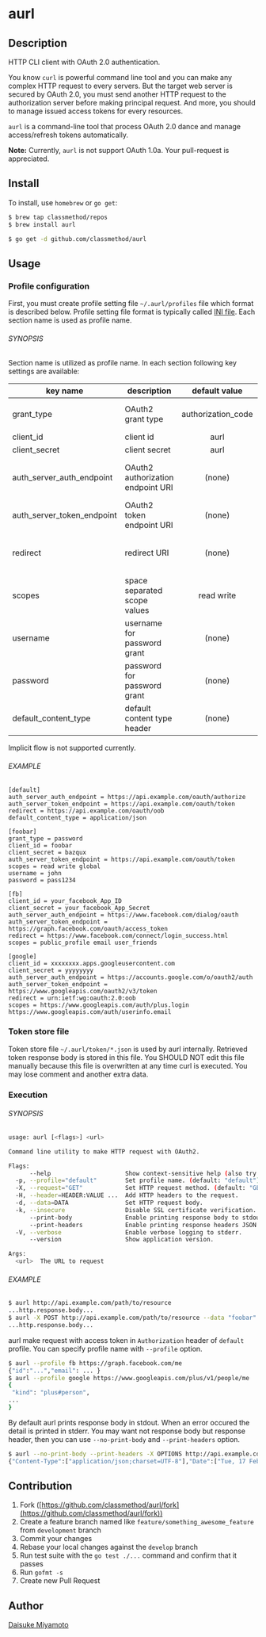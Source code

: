 aurl
====

## Description

HTTP CLI client with OAuth 2.0 authentication.

You know `curl` is powerful command line tool and you can make any complex HTTP request to every servers.  But the target web server is secured by OAuth 2.0, you must send another HTTP request to the authorization server before making principal request.  And more, you should to manage issued access tokens for every resources.

`aurl` is a command-line tool that process OAuth 2.0 dance and manage access/refresh tokens automatically.

**Note:** Currently, `aurl` is not support OAuth 1.0a.  Your pull-request is appreciated.

## Install

To install, use `homebrew` or `go get`:

```bash
$ brew tap classmethod/repos
$ brew install aurl
```

```bash
$ go get -d github.com/classmethod/aurl
```

## Usage

### Profile configuration

First, you must create profile setting file `~/.aurl/profiles` file which format is described below.
Profile setting file format is typically called [INI file](http://en.wikipedia.org/wiki/INI_file).
Each section name is used as profile name.

###### SYNOPSIS

Section name is utilized as profile name.  In each section following key settings are available:

| key name                      | description                       | default value | available values | mandatory                       |
| ----------------------------- | --------------------------------- |:-------------:|:----------------:|:-------------------------------:|
| grant\_type                   | OAuth2 grant type                 | authorization_code | authorization_code, password, client_credentials | no |
| client\_id                    | client id                         | aurl          | (any)            | no                              |
| client_secret                 | client secret                     | aurl          | (any)            | no                              |
| auth\_server\_auth\_endpoint  | OAuth2 authorization endpoint URI | (none)        | (any)            | YES (except for password grant) |
| auth\_server\_token\_endpoint | OAuth2 token endpoint URI         | (none)        | (any)            | YES                             |
| redirect                      | redirect URI                      | (none)        | (any)            | YES (except for password grant) |
| scopes                        | space separated scope values      | read write    | (any)            | no                              |
| username                      | username for password grant       | (none)        | (any)            | no (except for password grant)  |
| password                      | password for password grant       | (none)        | (any)            | no (except for password grant)  |
| default\_content\_type        | default content type header       | (none)        | (any)            | no                              |


Implicit flow is not supported currently.

###### EXAMPLE

```
[default]
auth_server_auth_endpoint = https://api.example.com/oauth/authorize
auth_server_token_endpoint = https://api.example.com/oauth/token
redirect = https://api.example.com/oauth/oob
default_content_type = application/json

[foobar]
grant_type = password
client_id = foobar
client_secret = bazqux
auth_server_token_endpoint = https://api.example.com/oauth/token
scopes = read write global
username = john
password = pass1234

[fb]
client_id = your_facebook_App_ID
client_secret = your_facebook_App_Secret
auth_server_auth_endpoint = https://www.facebook.com/dialog/oauth
auth_server_token_endpoint = https://graph.facebook.com/oauth/access_token
redirect = https://www.facebook.com/connect/login_success.html
scopes = public_profile email user_friends

[google]
client_id = xxxxxxxx.apps.googleusercontent.com
client_secret = yyyyyyyy
auth_server_auth_endpoint = https://accounts.google.com/o/oauth2/auth
auth_server_token_endpoint = https://www.googleapis.com/oauth2/v3/token
redirect = urn:ietf:wg:oauth:2.0:oob
scopes = https://www.googleapis.com/auth/plus.login https://www.googleapis.com/auth/userinfo.email

```

### Token store file

Token store file `~/.aurl/token/*.json` is used by aurl internally.  Retrieved token response body is stored in this file.
You SHOULD NOT edit this file manually because this file is overwritten at any time curl is executed.
You may lose comment and another extra data.


### Execution

###### SYNOPSIS

```bash
usage: aurl [<flags>] <url>

Command line utility to make HTTP request with OAuth2.

Flags:
      --help                     Show context-sensitive help (also try --help-long and --help-man).
  -p, --profile="default"        Set profile name. (default: "default")
  -X, --request="GET"            Set HTTP request method. (default: "GET")
  -H, --header=HEADER:VALUE ...  Add HTTP headers to the request.
  -d, --data=DATA                Set HTTP request body.
  -k, --insecure                 Disable SSL certificate verification.
      --print-body               Enable printing response body to stdout. (default: enabled, try --no-print-body)
      --print-headers            Enable printing response headers JSON to stdout. (default: disabled, try --no-print-headers)
  -V, --verbose                  Enable verbose logging to stderr.
      --version                  Show application version.

Args:
  <url>  The URL to request
```

###### EXAMPLE

```bash
$ aurl http://api.example.com/path/to/resource
...http.response.body...
$ aurl -X POST http://api.example.com/path/to/resource --data "foobar"
...http.response.body...
```

aurl make request with access token in `Authorization` header of `default` profile.
You can specify profile name with `--profile` option.

```bash
$ aurl --profile fb https://graph.facebook.com/me
{"id":"...","email": ... }
$ aurl --profile google https://www.googleapis.com/plus/v1/people/me
{
 "kind": "plus#person",
...
}
```

By default aurl prints response body in stdout.  When an error occured the detail is printed in stderr.
You may want not response body but response header, then you can use `--no-print-body` and `--print-headers` option.

```bash
$ aurl --no-print-body --print-headers -X OPTIONS http://api.example.com/path/to/resource
{"Content-Type":["application/json;charset=UTF-8"],"Date":["Tue, 17 Feb 2015 08:16:41 GMT"],"Server":["nginx/1.6.2"], ...}
```

## Contribution

1. Fork ([https://github.com/classmethod/aurl/fork](https://github.com/classmethod/aurl/fork))
1. Create a feature branch named like `feature/something_awesome_feature` from `development` branch
1. Commit your changes
1. Rebase your local changes against the `develop` branch
1. Run test suite with the `go test ./...` command and confirm that it passes
1. Run `gofmt -s`
1. Create new Pull Request

## Author

[Daisuke Miyamoto](https://github.com/dai0304)